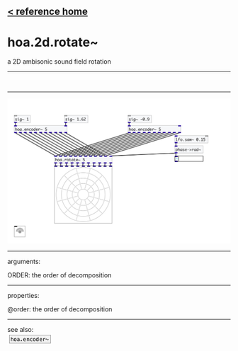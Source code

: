 [< reference home](index.html)
---

# hoa.2d.rotate~


a 2D ambisonic sound field rotation

---

<br>


---


![example](examples/hoa.2d.rotate~-example.jpg)

---
arguments:

ORDER: the order of
            decomposition<br>

---
properties:

@order: the order of decomposition<br>

---
see also:<br>
[![hoa.encoder~](img/object_hoa.encoder~.png)](hoa.encoder~.html)
